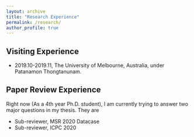 ```yaml
---
layout: archive
title: "Research Experience"
permalink: /research/
author_profile: true
---
```


## Visiting Experience
* 2019.10-2019.11, The University of Melbourne, Australia, under Patanamon Thongtanunam.

## Paper Review Experience
Right now (As a 4th year Ph.D. student), I am currently trying to answer two major questions in my thesis. They are

* Sub-reviewer, MSR 2020 Datacase
* Sub-reviewer, ICPC 2020



